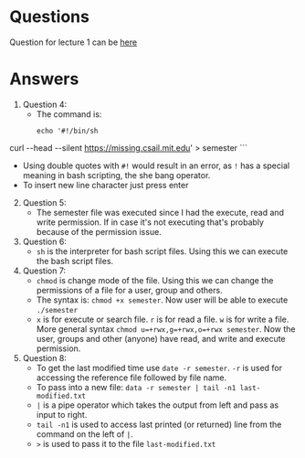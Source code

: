 # Questions
Question for lecture 1 can be [here](https://missing.csail.mit.edu/2020/course-shell/)

# Answers
1. Question 4:
   - The command is:
		```
		echo '#!/bin/sh
curl --head --silent https://missing.csail.mit.edu' > semester
		```
   - Using double quotes with `#!` would result in an error, as `!` has a special meaning in bash scripting, the she bang operator.
   - To insert new line character just press enter
2. Question 5:
   - The semester file was executed since I had the execute, read and write permission. If in case it's not executing that's probably because of the permission issue.
3. Question 6:
   - `sh` is the interpreter for bash script files. Using this we can execute the bash script files.
4. Question 7:
   - `chmod` is change mode of the file. Using this we can change the permissions of a file for a user, group and others.
   - The syntax is: `chmod +x semester`. Now user will be able to execute `./semester`
   - `x` is for execute or search file. `r` is for read a file. `w` is for write a file. More general syntax `chmod u=+rwx,g=+rwx,o=+rwx semester`. Now the user, groups and other (anyone) have read, and write and execute permission.
5. Question 8:
   - To get the last modified time use `date -r semester`. `-r` is used for accessing the reference file followed by file name.
   - To pass into a new file: `data -r semester | tail -n1 last-modified.txt`
   - `|` is a pipe operator which takes the output from left and pass as input to right.
   - `tail -n1` is used to access last printed (or returned) line from the command on the left of `|`.
   - `>` is used to pass it to the file `last-modified.txt`	
